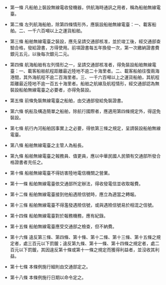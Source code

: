 * 第一條 凡船舶上裝設無線電收發機器，供航海時通訊之用者，稱為船舶無線電臺。

* 第二條 左列航海船舶，除第四條情形外，應裝設船舶無線電臺：一、載客船舶。二、一千六百噸以上之運貨船舶。

* 第三條 船舶無線電臺之裝設，應先呈請交通部核准，並於竣工後，經交通部查驗合格，發給證書，方得使用。前項證書每五年換發一次，第一次繳納證書費銀元五元，以後每次銀元二元。

* 第四條 航海船舶有左列情形之一，呈請交通部核准者，得免裝設船舶無線電臺：一、載客船舶航程距離最近陸地不逾二十海里者。二、載客船舶往復兩海港間，其外海航程不逾二百海里者。三、一千六百噸以上之運貨船舶，其航程距離最近陸地不逾一百五十海里者。船舶之航線及航程情形，經交通部認為無裝設船舶無線電臺之必要者，亦得免裝設。

* 第五條 前條免裝無線電臺之船舶，由交通部發給免裝證書。

* 第六條 帆船及構造簡單之船舶，除航行國際者，應適用第四條規定外，得逕免裝設。

* 第七條 航行內河船舶因事實上之必要，得依第三條之規定，呈請裝設船舶無線電臺。

* 第八條 船舶無線電臺之主管人為船長。

* 第九條 船舶無線電臺之報務員、值更員，應以中華民國人民領有交通部所發合格證書者充任之。

* 第十條 船舶無線電臺不得妨害陸地電信機關之營業。

* 第十一條 船舶無線電臺依交通部所定辦法，得收發電信並收取報費。

* 第十二條 船舶無線電臺接到他船遇險信號時，應立為適當之轉報。

* 第十三條 船舶無線電臺不得濫發遇險信號，或與遇險信號易於相混之信號。

* 第十四條 船舶無線電臺對於報務機務，應有紀錄。

* 第十五條 船舶無線電臺應受交通部之檢查，但不納費。

* 第十六條 違反第三條、第四條、第十條、第十二條、第十三條、第十五條之規定者，處三百元以下罰鍰；違反第九條、第十一條、第十四條之規定者，處二百元以下罰鍰，其因違反第十條或第十一條之規定而獲得利益者，並沒收其利益。

* 第十七條 本條例施行細則由交通部定之。

* 第十八條 本條例施行日期以命令定之。

